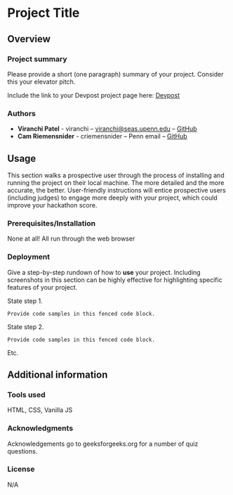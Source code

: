 # Project Title

## Overview

### Project summary

Please provide a short (one paragraph) summary of your project. Consider this your elevator pitch.

Include the link to your Devpost project page here: [Devpost](https://...)

### Authors

* **Viranchi Patel** - viranchi – viranchi@seas.upenn.edu – [GitHub](https://github.com/Viranchi299)
* **Cam Riemensnider** - criemensnider – Penn email – [GitHub](https://github.com/criemensnider)

## Usage

This section walks a prospective user through the process of installing and running the project on their local machine. The more detailed and the more accurate, the better. User-friendly instructions will entice prospective users (including judges) to engage more deeply with your project, which could improve your hackathon score.

### Prerequisites/Installation

None at all! All run through the web browser

### Deployment

Give a step-by-step rundown of how to **use** your project. Including screenshots in this section can be highly effective for highlighting specific features of your project.

State step 1.
```
Provide code samples in this fenced code block.
```

State step 2.
```
Provide code samples in this fenced code block.
```

Etc.

## Additional information

### Tools used

HTML, CSS, Vanilla JS

### Acknowledgments

Acknowledgements go to geeksforgeeks.org for a number of quiz questions.

### License

N/A
